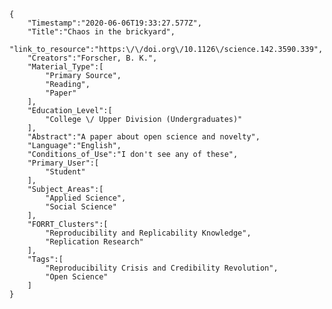
    {
        "Timestamp":"2020-06-06T19:33:27.577Z",
        "Title":"Chaos in the brickyard",
        "link_to_resource":"https:\/\/doi.org\/10.1126\/science.142.3590.339",
        "Creators":"Forscher, B. K.",
        "Material_Type":[
            "Primary Source",
            "Reading",
            "Paper"
        ],
        "Education_Level":[
            "College \/ Upper Division (Undergraduates)"
        ],
        "Abstract":"A paper about open science and novelty",
        "Language":"English",
        "Conditions_of_Use":"I don't see any of these",
        "Primary_User":[
            "Student"
        ],
        "Subject_Areas":[
            "Applied Science",
            "Social Science"
        ],
        "FORRT_Clusters":[
            "Reproducibility and Replicability Knowledge",
            "Replication Research"
        ],
        "Tags":[
            "Reproducibility Crisis and Credibility Revolution",
            "Open Science"
        ]
    }
